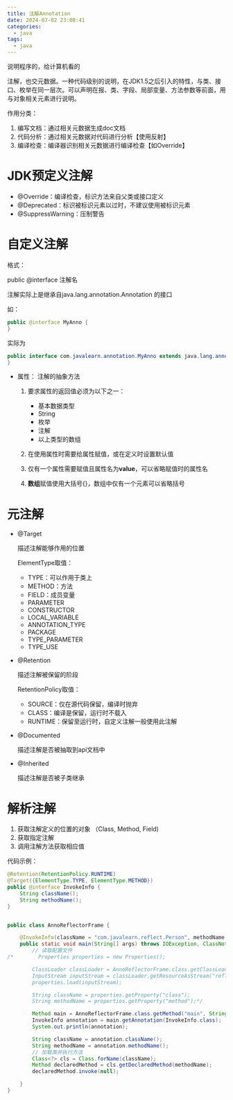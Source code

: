 ```yaml
---
title: 注解Annotation
date: 2024-07-02 23:08:41
categories:
  - java
tags:
  - java
---
```


说明程序的，给计算机看的

注解，也交元数据。一种代码级别的说明，在JDK1.5之后引入的特性，与类、接口、枚举在同一层次。可以声明在报、类、字段、局部变量、方法参数等前面，用与对象相关元素进行说明。


作用分类：

1. 编写文档：通过相关元数据生成doc文档
2. 代码分析：通过相关元数据对代码进行分析【使用反射】
3. 编译检查：编译器识别相关元数据进行编译检查【如Override】

# JDK预定义注解

* @Override：编译检查，标识方法来自父类或接口定义
* @Deprecated：标识被标识元素以过时，不建议使用被标识元素
* @SuppressWarning：压制警告


# 自定义注解

格式：

public @interface 注解名

注解实际上是继承自java.lang.annotation.Annotation 的接口<br />

如：

```java
public @interface MyAnno {
}
```

实际为

```java
public interface com.javalearn.annotation.MyAnno extends java.lang.annotation.Annotation {
}
```

* 属性： 注解的抽象方法

    1. 要求属性的返回值必须为以下之一：

        * 基本数据类型
        * String
        * 枚举
        * 注解
        * 以上类型的数组
    2. 在使用属性时需要给属性赋值，或在定义时设置默认值
    3. 仅有一个属性需要赋值且属性名为**value**，可以省略赋值时的属性名
    4. **数组**赋值使用大括号{}，数组中仅有一个元素可以省略括号


# 元注解

* @Target

  描述注解能够作用的位置

  ElementType取值：

    * TYPE：可以作用于类上
    * METHOD：方法
    * FIELD：成员变量
    * PARAMETER
    * CONSTRUCTOR
    * LOCAL_VARIABLE
    * ANNOTATION_TYPE
    * PACKAGE
    * TYPE_PARAMETER
    * TYPE_USE
* @Retention

  描述注解被保留的阶段

  RetentionPolicy取值：

    * SOURCE：仅在源代码保留，编译时抛弃
    * CLASS：编译是保留，运行时不载入
    * RUNTIME：保留至运行时，自定义注解一般使用此注解
* @Documented

  描述注解是否被抽取到api文档中
* @Inherited

  描述注解是否被子类继承

# 解析注解

1. 获取注解定义的位置的对象 （Class, Method, Field)
2. 获取指定注解
3. 调用注解方法获取相应值

代码示例：


```java
@Retention(RetentionPolicy.RUNTIME)
@Target({ElementType.TYPE, ElementType.METHOD})
public @interface InvokeInfo {
    String className();
    String methodName();
}


public class AnnoReflectorFrame {

    @InvokeInfo(className = "com.javalearn.reflect.Person", methodName = "staticTest")
    public static void main(String[] args) throws IOException, ClassNotFoundException, NoSuchMethodException, InvocationTargetException, IllegalAccessException {
        // 读取配置文件
/*        Properties properties = new Properties();

        ClassLoader classLoader = AnnoReflectorFrame.class.getClassLoader();
        InputStream inputStream = classLoader.getResourceAsStream("reflect" + File.separator + "reflect.properties");
        properties.load(inputStream);

        String className = properties.getProperty("class");
        String methodName = properties.getProperty("method");*/

        Method main = AnnoReflectorFrame.class.getMethod("main", String[].class);
        InvokeInfo annotation = main.getAnnotation(InvokeInfo.class);
        System.out.println(annotation);

        String className = annotation.className();
        String methodName = annotation.methodName();
        // 加载类并执行方法
        Class<?> cls = Class.forName(className);
        Method declaredMethod = cls.getDeclaredMethod(methodName);
        declaredMethod.invoke(null);

    }
}
```